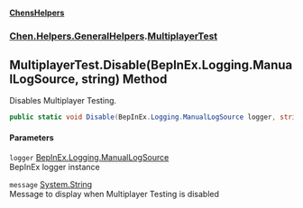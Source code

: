 
#### [ChensHelpers](./index 'index')

### [Chen.Helpers.GeneralHelpers](./ETEQ0RLckShPNesJc2reiw 'Chen.Helpers.GeneralHelpers').[MultiplayerTest](./B5yd0cVq6nkyvWspa1L9LQ 'Chen.Helpers.GeneralHelpers.MultiplayerTest')

## MultiplayerTest.Disable(BepInEx.Logging.ManualLogSource, string) Method
Disables Multiplayer Testing.  
```csharp
public static void Disable(BepInEx.Logging.ManualLogSource logger, string message="Multiplayer Testing disabled.");
```

#### Parameters
<a name='2LkfDl63tB8N2w+vAygjLQ'></a>
`logger` [BepInEx.Logging.ManualLogSource](https://docs.microsoft.com/en-us/dotnet/api/BepInEx.Logging.ManualLogSource 'BepInEx.Logging.ManualLogSource')  
BepInEx logger instance  
  
<a name='HB+TIVDiDLmBZ7+U29gAGg'></a>
`message` [System.String](https://docs.microsoft.com/en-us/dotnet/api/System.String 'System.String')  
Message to display when Multiplayer Testing is disabled  
  
